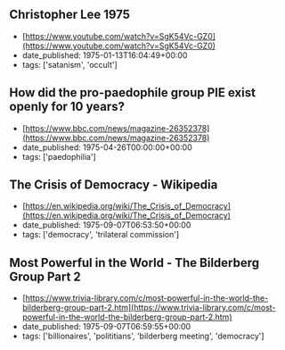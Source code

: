  ## Christopher Lee 1975
 - [https://www.youtube.com/watch?v=SgK54Vc-GZ0](https://www.youtube.com/watch?v=SgK54Vc-GZ0)
 - date_published: 1975-01-13T16:04:49+00:00
 - tags: ['satanism', 'occult']

 ## How did the pro-paedophile group PIE exist openly for 10 years?
 - [https://www.bbc.com/news/magazine-26352378](https://www.bbc.com/news/magazine-26352378)
 - date_published: 1975-04-26T00:00:00+00:00
 - tags: ['paedophilia']

 ## The Crisis of Democracy - Wikipedia
 - [https://en.wikipedia.org/wiki/The_Crisis_of_Democracy](https://en.wikipedia.org/wiki/The_Crisis_of_Democracy)
 - date_published: 1975-09-07T06:53:50+00:00
 - tags: ['democracy', 'trilateral commission']

 ## Most Powerful in the World - The Bilderberg Group Part 2
 - [https://www.trivia-library.com/c/most-powerful-in-the-world-the-bilderberg-group-part-2.htm](https://www.trivia-library.com/c/most-powerful-in-the-world-the-bilderberg-group-part-2.htm)
 - date_published: 1975-09-07T06:59:55+00:00
 - tags: ['billionaires', 'polititians', 'bilderberg meeting', 'democracy']

